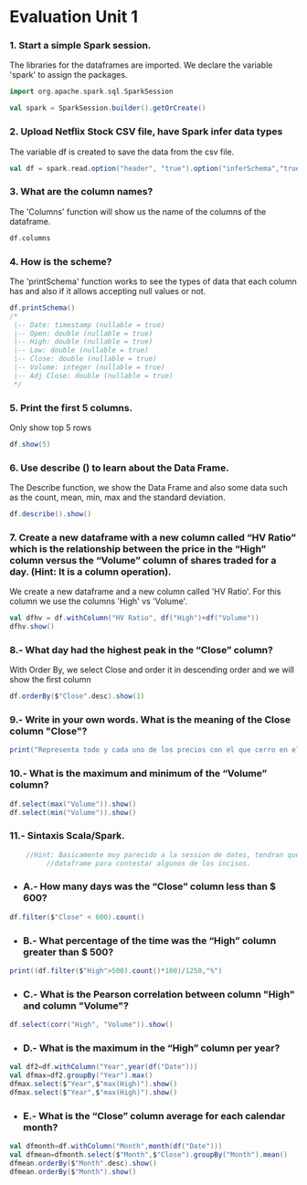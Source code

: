 # Evaluation Unit 1

### 1. Start a simple Spark session.
The libraries for the dataframes are imported. We declare the variable 'spark' to assign the packages.
```scala
import org.apache.spark.sql.SparkSession

val spark = SparkSession.builder().getOrCreate() 
```

### 2. Upload Netflix Stock CSV file, have Spark infer data types
The variable df is created to save the data from the csv file.
```scala
val df = spark.read.option("header", "true").option("inferSchema","true")csv("/home/eduardo/Escritorio/U1/Netflix_2011_2016.csv") 
```

### 3. What are the column names?
The 'Columns' function will show us the name of the columns of the dataframe.
```scala
df.columns 
```

### 4. How is the scheme?
The 'printSchema' function works to see the types of data that each column has and also if it allows accepting null values ​​or not.
```scala
df.printSchema()
/*
 |-- Date: timestamp (nullable = true)
 |-- Open: double (nullable = true)
 |-- High: double (nullable = true)
 |-- Low: double (nullable = true)
 |-- Close: double (nullable = true)
 |-- Volume: integer (nullable = true)
 |-- Adj Close: double (nullable = true)
 */
```

### 5. Print the first 5 columns.
Only show top 5 rows
```scala
df.show(5)  
```

### 6. Use describe () to learn about the Data Frame.
The Describe function, we show the Data Frame and also some data such as the count, mean, min, max and the standard deviation.
```scala
df.describe().show()
```

### 7. Create a new dataframe with a new column called “HV Ratio” which is the relationship between the price in the “High” column versus the “Volume” column of shares traded for a day. (Hint: It is a column operation). 
We create a new dataframe and a new column called 'HV Ratio'. For this column we use the columns 'High' vs 'Volume'.
```scala
val dfhv = df.withColumn("HV Ratio", df("High")+df("Volume")) 
dfhv.show()
```

### 8.- What day had the highest peak in the “Close” column?
With Order By, we select Close and order it in descending order and we will show the first column
```scala
df.orderBy($"Close".desc).show(1)
```

### 9.- Write in your own words. What is the meaning of the Close column "Close"?
```scala
print("Representa todo y cada uno de los precios con el que cerro en el valor por accion de Netflix de ese mismo dia, en el cual la funcion anterior muestra el ejemplo mas alto de los datos en que se cerro.")
```

### 10.- What is the maximum and minimum of the “Volume” column?
```scala
df.select(max("Volume")).show()
df.select(min("Volume")).show()
```
### 11.- Sintaxis Scala/Spark.
```scala
    //Hint: Basicamente muy parecido a la session de dates, tendran que crear otro
         //dataframe para contestar algunos de los incisos.
```
* ###  A.- How many days was the “Close” column less than $ 600?
```scala
df.filter($"Close" < 600).count()
```
* ### B.- What percentage of the time was the “High” column greater than $ 500?
```scala
print((df.filter($"High">500).count()*100)/1250,"%")
```
* ### C.- What is the Pearson correlation between column "High" and column "Volume"?
```scala
df.select(corr("High", "Volume")).show()
```
* ### D.- What is the maximum in the “High” column per year?
```scala
val df2=df.withColumn("Year",year(df("Date")))
val dfmax=df2.groupBy("Year").max()
dfmax.select($"Year",$"max(High)").show()
dfmax.select($"Year",$"max(High)").show()
```
* ### E.- What is the “Close” column average for each calendar month?
```scala
val dfmonth=df.withColumn("Month",month(df("Date")))
val dfmean=dfmonth.select($"Month",$"Close").groupBy("Month").mean()
dfmean.orderBy($"Month".desc).show()
dfmean.orderBy($"Month").show()
```